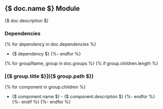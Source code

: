 ## {$ doc.name $} Module

{$ doc.description $}

### Dependencies
{% for dependency in doc.dependencies %}
* {$ dependency $}
{%- endfor %}

{% for groupName, group in doc.groups %}
{% if group.children.length %}
### [{$ group.title $}]({$ group.path $})
{% for component in group.children %}
* {$ component.name $} - {$ component.description $}
{%- endfor %}
{%- endif %}
{%- endfor %}
